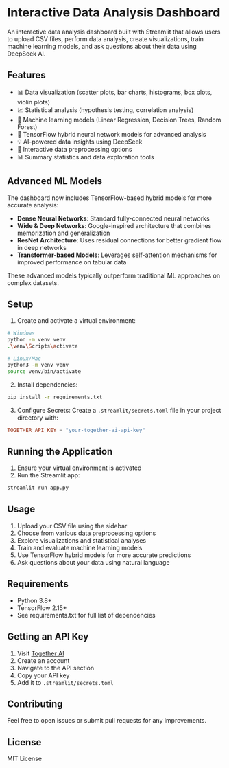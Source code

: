 # Interactive Data Analysis Dashboard

An interactive data analysis dashboard built with Streamlit that allows users to upload CSV files, perform data analysis, create visualizations, train machine learning models, and ask questions about their data using DeepSeek AI.

## Features

- 📊 Data visualization (scatter plots, bar charts, histograms, box plots, violin plots)
- 📈 Statistical analysis (hypothesis testing, correlation analysis)
- 🤖 Machine learning models (Linear Regression, Decision Trees, Random Forest)
- 🧠 TensorFlow hybrid neural network models for advanced analysis
- 💡 AI-powered data insights using DeepSeek
- 📝 Interactive data preprocessing options
- 📊 Summary statistics and data exploration tools

## Advanced ML Models

The dashboard now includes TensorFlow-based hybrid models for more accurate analysis:

- **Dense Neural Networks**: Standard fully-connected neural networks
- **Wide & Deep Networks**: Google-inspired architecture that combines memorization and generalization
- **ResNet Architecture**: Uses residual connections for better gradient flow in deep networks
- **Transformer-based Models**: Leverages self-attention mechanisms for improved performance on tabular data

These advanced models typically outperform traditional ML approaches on complex datasets.

## Setup

1. Create and activate a virtual environment:

```bash
# Windows
python -m venv venv
.\venv\Scripts\activate

# Linux/Mac
python3 -m venv venv
source venv/bin/activate
```

2. Install dependencies:
```bash
pip install -r requirements.txt
```

3. Configure Secrets:
Create a `.streamlit/secrets.toml` file in your project directory with:
```toml
TOGETHER_API_KEY = "your-together-ai-api-key"
```

## Running the Application

1. Ensure your virtual environment is activated
2. Run the Streamlit app:
```bash
streamlit run app.py
```

## Usage

1. Upload your CSV file using the sidebar
2. Choose from various data preprocessing options
3. Explore visualizations and statistical analyses
4. Train and evaluate machine learning models
5. Use TensorFlow hybrid models for more accurate predictions
6. Ask questions about your data using natural language

## Requirements

- Python 3.8+
- TensorFlow 2.15+
- See requirements.txt for full list of dependencies

## Getting an API Key

1. Visit [Together AI](https://together.ai)
2. Create an account
3. Navigate to the API section
4. Copy your API key
5. Add it to `.streamlit/secrets.toml`

## Contributing

Feel free to open issues or submit pull requests for any improvements.

## License

MIT License 